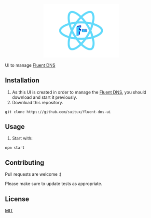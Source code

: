 <p align="center"> 
    <img src="https://raw.githubusercontent.com/suitux/fluent-dns-ui/master/fluent-dns-logo-ui-react.png" alt="Fluent DNS UI Logo" width="250">
</p>

UI to manage [Fluent DNS](https://github.com/suitux/fluent-dns)

## Installation

1. As this UI is created in order to manage the [Fluent DNS](https://github.com/suitux/fluent-dns), you should download and start it previously.
2. Download this repository.

```
git clone https://github.com/suitux/fluent-dns-ui
```

## Usage

1. Start with:

```
npm start
```

## Contributing

Pull requests are welcome :)

Please make sure to update tests as appropriate.

## License

[MIT](https://choosealicense.com/licenses/mit/)
